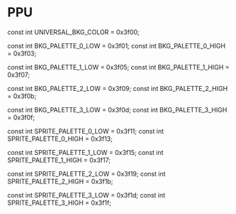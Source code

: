 # PPU



const int UNIVERSAL_BKG_COLOR = 0x3f00;

 const int BKG_PALETTE_0_LOW = 0x3f01;
 const int BKG_PALETTE_0_HIGH = 0x3f03;

 const int BKG_PALETTE_1_LOW = 0x3f05;
 const int BKG_PALETTE_1_HIGH = 0x3f07;

 const int BKG_PALETTE_2_LOW = 0x3f09;
 const int BKG_PALETTE_2_HIGH = 0x3f0b;

 const int BKG_PALETTE_3_LOW = 0x3f0d;
 const int BKG_PALETTE_3_HIGH = 0x3f0f;

 const int SPRITE_PALETTE_0_LOW = 0x3f11;
 const int SPRITE_PALETTE_0_HIGH = 0x3f13;

 const int SPRITE_PALETTE_1_LOW = 0x3f15;
 const int SPRITE_PALETTE_1_HIGH = 0x3f17;

 const int SPRITE_PALETTE_2_LOW = 0x3f19;
 const int SPRITE_PALETTE_2_HIGH = 0x3f1b;

 const int SPRITE_PALETTE_3_LOW = 0x3f1d;
 const int SPRITE_PALETTE_3_HIGH = 0x3f1f;
